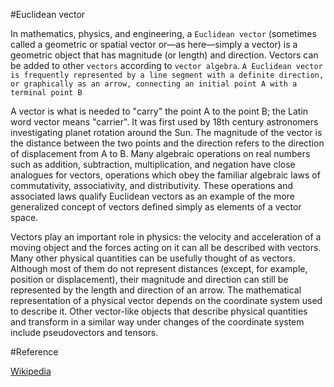 #Euclidean vector

In mathematics, physics, and engineering, a `Euclidean vector` (sometimes called a geometric or spatial vector or—as here—simply a vector) is a geometric object that has magnitude (or length) and direction. Vectors can be added to other `vectors` according to `vector algebra`. `A Euclidean vector is frequently represented by a line segment with a definite direction, or graphically as an arrow, connecting an initial point A with a terminal point B`

A vector is what is needed to "carry" the point A to the point B; the Latin word vector means "carrier". It was first used by 18th century astronomers investigating planet rotation around the Sun. The magnitude of the vector is the distance between the two points and the direction refers to the direction of displacement from A to B. Many algebraic operations on real numbers such as addition, subtraction, multiplication, and negation have close analogues for vectors, operations which obey the familiar algebraic laws of commutativity, associativity, and distributivity. These operations and associated laws qualify Euclidean vectors as an example of the more generalized concept of vectors defined simply as elements of a vector space.

Vectors play an important role in physics: the velocity and acceleration of a moving object and the forces acting on it can all be described with vectors. Many other physical quantities can be usefully thought of as vectors. Although most of them do not represent distances (except, for example, position or displacement), their magnitude and direction can still be represented by the length and direction of an arrow. The mathematical representation of a physical vector depends on the coordinate system used to describe it. Other vector-like objects that describe physical quantities and transform in a similar way under changes of the coordinate system include pseudovectors and tensors.

#Reference

[Wikipedia](https://en.wikipedia.org/wiki/Euclidean_vector)